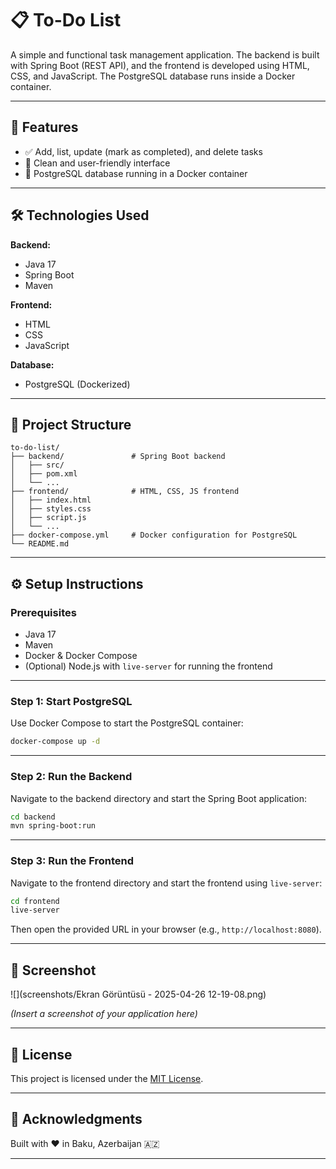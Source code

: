 # 📋 To-Do List

A simple and functional task management application. The backend is built with Spring Boot (REST API), and the frontend is developed using HTML, CSS, and JavaScript. The PostgreSQL database runs inside a Docker container.

---

## 🚀 Features

- ✅ Add, list, update (mark as completed), and delete tasks  
- 🎯 Clean and user-friendly interface  
- 🐘 PostgreSQL database running in a Docker container  

---

## 🛠️ Technologies Used

**Backend:**
- Java 17  
- Spring Boot  
- Maven  

**Frontend:**
- HTML  
- CSS  
- JavaScript  

**Database:**
- PostgreSQL (Dockerized)

---

## 📂 Project Structure

```
to-do-list/
├── backend/               # Spring Boot backend
│   ├── src/
│   ├── pom.xml
│   └── ...
├── frontend/              # HTML, CSS, JS frontend
│   ├── index.html
│   ├── styles.css
│   ├── script.js
│   └── ...
├── docker-compose.yml     # Docker configuration for PostgreSQL
└── README.md
```

---

## ⚙️ Setup Instructions

### Prerequisites

- Java 17  
- Maven  
- Docker & Docker Compose  
- (Optional) Node.js with `live-server` for running the frontend  

---

### Step 1: Start PostgreSQL

Use Docker Compose to start the PostgreSQL container:

```bash
docker-compose up -d
```

---

### Step 2: Run the Backend

Navigate to the backend directory and start the Spring Boot application:

```bash
cd backend
mvn spring-boot:run
```

---

### Step 3: Run the Frontend

Navigate to the frontend directory and start the frontend using `live-server`:

```bash
cd frontend
live-server
```

Then open the provided URL in your browser (e.g., `http://localhost:8080`).

---

## 📸 Screenshot

![](screenshots/Ekran Görüntüsü - 2025-04-26 12-19-08.png)

*(Insert a screenshot of your application here)*

---

## 📜 License

This project is licensed under the [MIT License](LICENSE).

---

## 🙌 Acknowledgments

Built with ❤️ in Baku, Azerbaijan 🇦🇿

---
